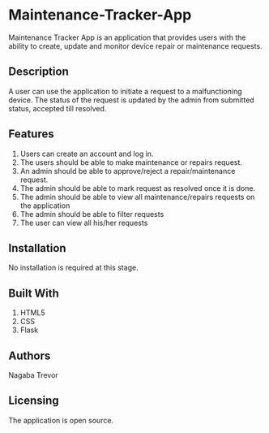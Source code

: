# Maintenance-Tracker-App
Maintenance Tracker App is an application that provides users with the ability to create, update and monitor device repair or maintenance requests.

## Description
A user can use the application to initiate a request to a malfunctioning device. The status of the request is updated by the admin from submitted status, accepted till resolved.

## Features
1. Users can create an account and log in.
1. The users should be able to make maintenance or repairs request.
1. An admin should be able to approve/reject a repair/maintenance request.
1. The admin should be able to mark request as resolved once it is done.
1. The admin should be able to view all maintenance/repairs requests on the application
1. The admin should be able to filter requests
1. The user can view all his/her requests

## Installation
No installation is required at this stage.

## Built With
1. HTML5
1. CSS
1. Flask

## Authors
Nagaba Trevor

## Licensing
The application is open source.